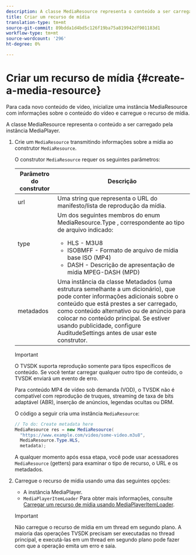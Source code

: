```yaml
---
description: A classe MediaResource representa o conteúdo a ser carregado pela instância MediaPlayer.
title: Criar um recurso de mídia
translation-type: tm+mt
source-git-commit: 89bdda1d4bd5c126f19ba75a819942df901183d1
workflow-type: tm+mt
source-wordcount: '296'
ht-degree: 0%

---
```



# Criar um recurso de mídia {#create-a-media-resource}

Para cada novo conteúdo de vídeo, inicialize uma instância MediaResource com informações sobre o conteúdo do vídeo e carregue o recurso de mídia.

A classe MediaResource representa o conteúdo a ser carregado pela instância MediaPlayer.

1. Crie um `MediaResource` transmitindo informações sobre a mídia ao construtor `MediaResource`.

   O construtor `MediaResource` requer os seguintes parâmetros:

   <table id="table_22886D6770FB45E99D35D0B90E6CC302">
      <thead>
      <tr>
      <th colname="col1" class="entry"> Parâmetro do construtor </th>
      <th colname="col2" class="entry"> Descrição </th>
      </tr>
      </thead>
      <tbody>
      <tr>
      <td colname="col1"> <span class="codeph"> url  </span> </td>
      <td colname="col2"> Uma string que representa o URL do manifesto/lista de reprodução da mídia. </td>
      </tr>
      <tr>
      <td colname="col1"> <span class="codeph"> type  </span> </td>
      <td colname="col2"> Um dos seguintes membros do enum <span class="codeph"> MediaResource.Type </span>, correspondente ao tipo de arquivo indicado:
      <ul id="ul_C286ED3C31364B858A1C9AF3356E9282">
      <li id="li_25B24EF76D8849DE8764539F25E435FA"> <span class="codeph"> HLS  </span> - M3U8 </li>
      <li id="li_1344A41B434D49229E392F1AAF9ECA81"> <span class="codeph"> ISOBMFF  </span> - Formato de arquivo de mídia base ISO (MP4) </li>
      <li id="li_92392073B7334916B06B16570C51AC91"> <span class="codeph"> DASH  </span> - Descrição de apresentação de mídia MPEG-DASH (MPD) </li>
      </ul> </td>
      </tr>
      <tr>
      <td colname="col1"> <span class="codeph"> metadados  </span> </td>
      <td colname="col2"> Uma instância da classe <span class="codeph"> Metadados </span> (uma estrutura semelhante a um dicionário), que pode conter informações adicionais sobre o conteúdo que está prestes a ser carregado, como conteúdo alternativo ou de anúncio para colocar no conteúdo principal. Se estiver usando publicidade, configure <span class="codeph"> AuditudeSettings </span> antes de usar este construtor. </td>
      </tr>
      </tbody>
   </table>

   >[!IMPORTANT]
   >
   >O TVSDK suporta reprodução somente para tipos específicos de conteúdo. Se você tentar carregar qualquer outro tipo de conteúdo, o TVSDK enviará um evento de erro.
   >
   >Para conteúdo MP4 de vídeo sob demanda (VOD), o TVSDK não é compatível com reprodução de truques, streaming de taxa de bits adaptável (ABR), inserção de anúncios, legendas ocultas ou DRM.

   O código a seguir cria uma instância `MediaResource`:

   ```java
   // To do: Create metadata here
   MediaResource res = new MediaResource(
     "https://www.example.com/video/some-video.m3u8",
     MediaResource.Type.HLS,
     metadata);
   ```

   A qualquer momento após essa etapa, você pode usar acessadores `MediaResource` (getters) para examinar o tipo de recurso, o URL e os metadados.

1. Carregue o recurso de mídia usando uma das seguintes opções:

   * A instância MediaPlayer.
   * `MediaPlayerItemLoader` Para obter mais informações, consulte  [Carregar um recurso de mídia usando MediaPlayerItemLoader](../../../tvsdk-2.7-for-android/content-playback-options/mediaplayer-initialize-for-video/t-psdk-android-2.7-media-resource-load-using-mediaplayeritemloader.md).

   >[!IMPORTANT]
   >
   >Não carregue o recurso de mídia em um thread em segundo plano. A maioria das operações TVSDK precisam ser executadas no thread principal, e executá-las em um thread em segundo plano pode fazer com que a operação emita um erro e saia.
